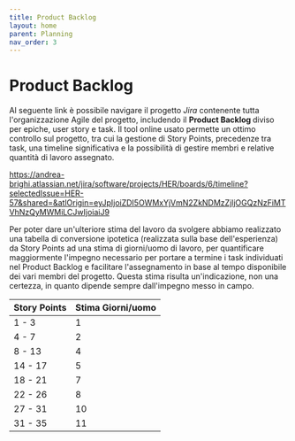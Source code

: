 ```yaml
---
title: Product Backlog
layout: home
parent: Planning
nav_order: 3
---
```


# Product Backlog

Al seguente link è possibile navigare il progetto <i> Jira </i> contenente tutta l'organizzazione Agile del progetto, includendo il <b> Product Backlog </b> diviso per epiche, user story e task. Il tool online usato permette un ottimo controllo sul progetto, tra cui la gestione di Story Points, precedenze tra task, una timeline significativa e la possibilità di gestire membri e relative quantità di lavoro assegnato.

<a> https://andrea-brighi.atlassian.net/jira/software/projects/HER/boards/6/timeline?selectedIssue=HER-57&shared=&atlOrigin=eyJpIjoiZDI5OWMxYjVmN2ZkNDMzZjljOGQzNzFiMTVhNzQyMWMiLCJwIjoiaiJ9 </a>

Per poter dare un'ulteriore stima del lavoro da svolgere abbiamo realizzato una tabella di conversione ipotetica (realizzata sulla base dell'esperienza) da Story Points ad una stima di giorni/uomo di lavoro, per quantificare maggiormente l'impegno necessario per portare a termine i task individuati nel Product Backlog e facilitare l'assegnamento in base al tempo disponibile dei vari membri del progetto. Questa stima risulta un'indicazione, non una certezza, in quanto dipende sempre dall'impegno messo in campo.
<center>

| Story Points  | Stima Giorni/uomo  |
|---|---|
| 1 - 3  |  1 |
| 4 - 7  |  2 |
| 8 - 13  | 4  |
| 14 - 17  |  5 |
| 18 - 21  | 7  |
| 22 - 26  | 8  |
| 27 - 31  | 10  |
| 31 - 35  | 11  |

</center>